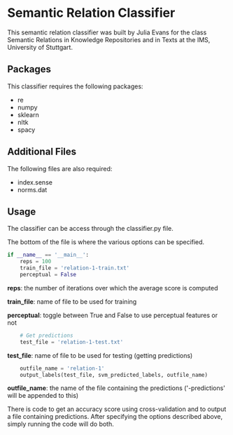 # Semantic Relation Classifier

This semantic relation classifier was built by Julia Evans for the class Semantic Relations in Knowledge Repositories and in Texts at the IMS, University of Stuttgart.

## Packages

This classifier requires the following packages:
- re
- numpy
- sklearn
- nltk
- spacy


## Additional Files

The following files are also required:
- index.sense
- norms.dat

## Usage

The classifier can be access through the classifier.py file.

The bottom of the file is where the various options can be specified.

```python
if __name__ == '__main__':
    reps = 100
    train_file = 'relation-1-train.txt'
    perceptual = False
```

**reps**: the number of iterations over which the average score is computed

**train_file**: name of file to be used for training

**perceptual**: toggle between True and False to use perceptual features or not


```python
    # Get predictions
    test_file = 'relation-1-test.txt'
```

**test_file**: name of file to be used for testing (getting predictions)


```python
    outfile_name = 'relation-1'
    output_labels(test_file, svm_predicted_labels, outfile_name)
```

**outfile_name**: the name of the file containing the predictions ('-predictions' will be appended to this)

There is code to get an accuracy score using cross-validation and to output a file containing predictions.  After specifying the options described above, simply running the code will do both.